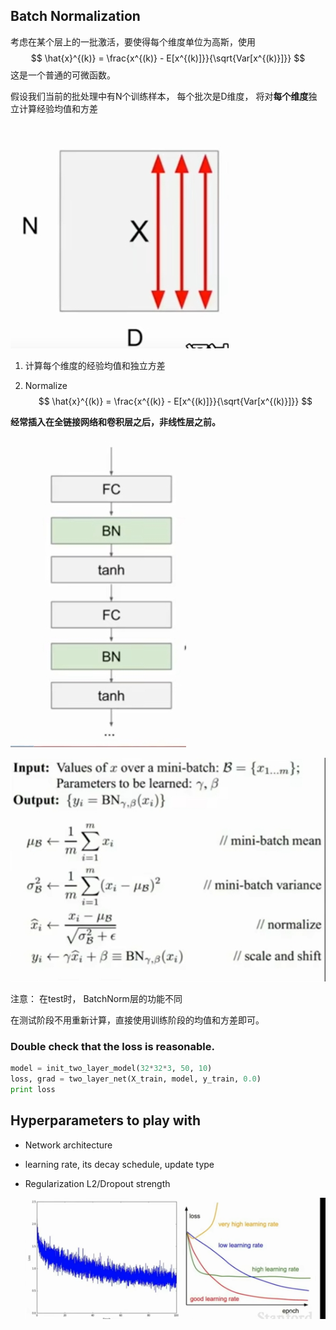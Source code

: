 ## Batch Normalization

考虑在某个层上的一批激活，要使得每个维度单位为高斯，使用
$$
\hat{x}^{(k)} = \frac{x^{(k)} - E[x^{(k)]}}{\sqrt{Var[x^{(k)}]}}
$$
这是一个普通的可微函数。

假设我们当前的批处理中有N个训练样本， 每个批次是D维度， 将对**每个维度**独立计算经验均值和方差

![image-20230903100450350](images/image-20230903100450350.png)

1.  计算每个维度的经验均值和独立方差

2. Normalize
   $$
   \hat{x}^{(k)} = \frac{x^{(k)} - E[x^{(k)]}}{\sqrt{Var[x^{(k)}]}}
   $$

**经常插入在全链接网络和卷积层之后，非线性层之前。**

![image-20230903100739391](images/image-20230903100739391.png)

![image-20230903104119543](images/image-20230903104119543.png)

注意： 在test时， BatchNorm层的功能不同

在测试阶段不用重新计算，直接使用训练阶段的均值和方差即可。

### Double check that the loss is reasonable.

```python
model = init_two_layer_model(32*32*3, 50, 10)
loss, grad = two_layer_net(X_train, model, y_train, 0.0)
print loss
```

## Hyperparameters to play with

- Network architecture

- learning rate, its decay schedule, update type

- Regularization L2/Dropout strength

  ![image-20230903110027570](images/image-20230903110027570.png)

  